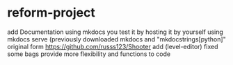 # reform-project
add Documentation using mkdocs you test it by hosting it by yourself using mkdocs serve (previously downloaded mkdocs and  "mkdocstrings[python]"
 original form https://github.com/russs123/Shooter add (level-editor) fixed some bags provide more flexibility and functions to code 
